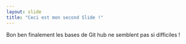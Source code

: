 ```yaml
---
layout: slide
title: "Ceci est mon second Slide !"
---
```

Bon ben finalement les bases de Git hub ne semblent pas si difficiles !